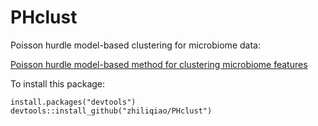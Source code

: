 # PHclust
Poisson hurdle model-based clustering for microbiome data:

[Poisson hurdle model-based method for clustering microbiome features](https://academic.oup.com/bioinformatics/article/39/1/btac782/6873739)

To install this package:

```{r}
install.packages("devtools")
devtools::install_github("zhiliqiao/PHclust")
```

